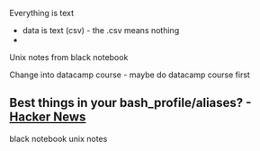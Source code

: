 Everything is text
- data is text (csv) - the .csv means nothing
-
Unix notes from black notebook

Change into datacamp course - maybe do datacamp course first

## Best things in your bash_profile/aliases? - [Hacker News](https://news.ycombinator.com/item?id=18898523)
black notebook unix notes
